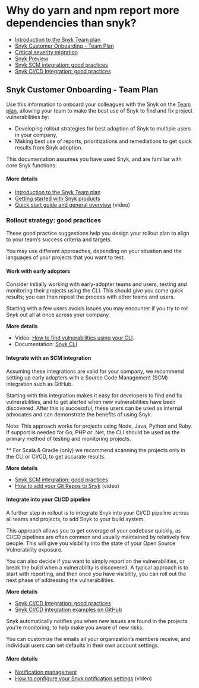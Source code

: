 # Why do yarn and npm report more dependencies than snyk?

* [ Introduction to the Snyk Team plan](https://github.com/snyk/user-docs/tree/caef522cc2da817b75170d43049a1e6dd9d856fb/hc/en-us/articles/360018365737-Introduction-to-the-Snyk-Team-plan/README.md)
* [ Snyk Customer Onboarding - Team Plan](https://github.com/snyk/user-docs/tree/caef522cc2da817b75170d43049a1e6dd9d856fb/hc/en-us/articles/360018935478-Snyk-Customer-Onboarding-Team-Plan/README.md)
* [ Critical severity migration](https://github.com/snyk/user-docs/tree/caef522cc2da817b75170d43049a1e6dd9d856fb/hc/en-us/articles/360020021058-Critical-severity-migration/README.md)
* [ Snyk Preview](https://github.com/snyk/user-docs/tree/caef522cc2da817b75170d43049a1e6dd9d856fb/hc/en-us/articles/360020514418-Snyk-Preview/README.md)
* [ Snyk SCM integration: good practices](https://github.com/snyk/user-docs/tree/caef522cc2da817b75170d43049a1e6dd9d856fb/hc/en-us/articles/360018010597-Snyk-SCM-integration-good-practices/README.md)
* [ Snyk CI/CD Integration: good practices](https://github.com/snyk/user-docs/tree/caef522cc2da817b75170d43049a1e6dd9d856fb/hc/en-us/articles/360018245398-Snyk-CI-CD-Integration-good-practices-/README.md)

## Snyk Customer Onboarding - Team Plan

Use this information to onboard your colleagues with the Snyk on the [Team plan](https://snyk.io/plans/), allowing your team to make the best use of Snyk to find and fix project vulnerabilities by:

* Developing rollout strategies for best adoption of Snyk to multiple users in your company, 
* Making best use of reports, prioritizations and remediations to get quick results from Snyk adoption.

This documentation assumes you have used Snyk, and are familiar with core Snyk functions.

#### More details

* [Introduction to the Snyk Team plan](https://support.snyk.io/hc/en-us/articles/360018365737)
* [Getting started with Snyk products](https://support.snyk.io/hc/en-us/sections/360004349758-Getting-started-with-Snyk-products) 
* [Quick start guide and general overview](https://www.youtube.com/watch?v=PCculVmSPtg&list=PLkgGOmXHS2S3txqFVxiVNVt2AYIXmaH6c&index=6) \(video\)

### Rollout strategy: good practices

These good practice suggestions help you design your rollout plan to align to your team’s success criteria and targets.

You may use different approaches, depending on your situation and the languages of your projects that you want to test.

#### Work with early adopters

Consider initially working with early-adopter teams and users, testing and monitoring their projects using the CLI. This should give you some quick results; you can then repeat the process with other teams and users.

Starting with a few users avoids issues you may encounter if you try to roll Snyk out all at once across your company.

**More details**

* Video: [How to find vulnerabilities using your CLI](https://www.youtube.com/watch?v=h9-pP6nOldo&list=PLkgGOmXHS2S3txqFVxiVNVt2AYIXmaH6c&index=2). 
* Documentation: [Snyk CLI](https://support.snyk.io/hc/en-us/categories/360000456217-Snyk-CLI) 

#### Integrate with an SCM integration

Assuming these integrations are valid for your company, we recommend setting up early adopters with a Source Code Management \(SCM\) integration such as GitHub.

Starting with this integration makes it easy for developers to find and fix vulnerabilities, and to get alerted when new vulnerabilities have been discovered. After this is successful, these users can be used as internal advocates and can demonstrate the benefits of using Snyk.

Note: This approach works for projects using Node, Java, Python and Ruby. If support is needed for Go, PHP or .Net, the CLI should be used as the primary method of testing and monitoring projects.

\*\* For Scala & Gradle \(only\) we recommend scanning the projects only in the CLI or CI/CD, to get accurate results.

**More details**

* [Snyk SCM integration: good practices](https://support.snyk.io/hc/en-us/articles/360018010597)
* [How to add your Git Repos to Snyk](https://www.youtube.com/watch?v=Krs8IOGy87Q&list=PLkgGOmXHS2S3txqFVxiVNVt2AYIXmaH6c&index=2&t=4s) \(video\)

#### Integrate into your CI/CD pipeline

A further step in rollout is to integrate Snyk into your CI/CD pipeline across all teams and projects, to add Snyk to your build system.

This approach allows you to get coverage of your codebase quickly, as CI/CD pipelines are often common and usually maintained by relatively few people. This will give you visibility into the state of your Open Source Vulnerability exposure.

You can also decide if you want to simply report on the vulnerabilities, or break the build when a vulnerability is discovered. A typical approach is to start with reporting, and then once you have visibility, you can roll out the next phase of addressing the vulnerabilities.

**More details**

* [Snyk CI/CD Integration: good practices](https://support.snyk.io/hc/en-us/articles/360018245398)
* [Snyk CI/CD integration examples on GitHub](https://github.com/snyk-labs/snyk-cicd-integration-examples) 

Snyk automatically notifies you when new issues are found in the projects you're monitoring, to help make you aware of new risks:

You can customize the emails all your organization’s members receive, and individual users can set defaults in their own account settings.

#### More details

* [Notification management](https://support.snyk.io/hc/en-us/articles/360004037657-Notification-management)
* [How to configure your Snyk notification settings](https://www.youtube.com/watch?v=MyLgmcHUrL4&list=PLkgGOmXHS2S3txqFVxiVNVt2AYIXmaH6c&index=5) \(video\)

